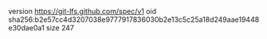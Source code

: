 version https://git-lfs.github.com/spec/v1
oid sha256:b2e57cc4d3207038e9777917836030b2e13c5c25a18d249aae19448e30dae0a1
size 247
